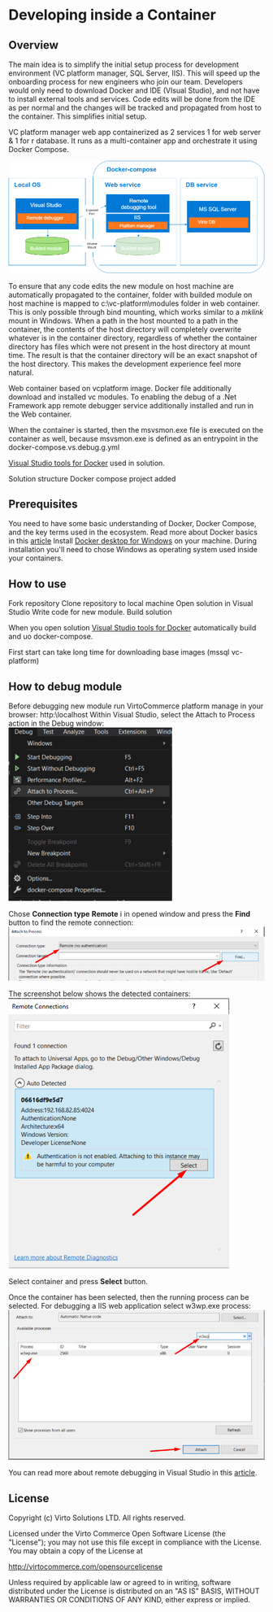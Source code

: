 # Developing inside a Container

## Overview

The main idea is to simplify the initial setup process for development environment (VC platform manager, SQL Server, IIS). This will speed up the onboarding process for new engineers who join our team.
Developers would only need to download Docker and IDE (VIsual Studio), and not have to install external tools and services. Code edits will be done from the IDE as per normal and the changes will be tracked and propagated from host to the container. This simplifies initial setup.

VC platform manager web app containerized as 2 services 1 for web server & 1 for r database. It runs as a multi-container app and orchestrate it using Docker Compose.

![Developing inside a Container](docs/media/developing-inside-container.png)

To ensure that any code edits the new module on host machine are automatically propagated to the container, folder with builded module on host machine is mapped to c:\vc-platform\modules folder in web container. This is only possible through bind mounting, which works similar to a *mklink* mount in Windows. When a path in the host mounted to a path in the container, the contents of the host directory will completely overwrite whatever is in the container directory, regardless of whether the container directory has files which were not present in the host directory at mount time. The result is that the container directory will be an exact snapshot of the host directory. This makes the development experience feel more natural.

Web container based on vcplatform image. Docker file additionally download and installed vc modules. To enabling the debug of a .Net Framework app remote debugger service additionally installed and run in the Web container.

When the container is started, then the msvsmon.exe file is executed on the container as well, because msvsmon.exe is defined as an entrypoint in the docker-compose.vs.debug.g.yml

[Visual Studio tools for Docker](https://docs.microsoft.com/en-us/visualstudio/containers/overview?view=vs-2019) used in solution.

Solution structure
Docker compose project added

## Prerequisites

You need to have some basic understanding of Docker, Docker Compose, and the key terms used in the ecosystem.
Read more about Docker basics in this [article](https://docs.docker.com/get-started/)
Install [Docker desktop for Windows](https://docs.docker.com/docker-for-windows/install/) on your machine.
During installation you'll need to chose Windows as operating system used inside your containers.

## How to use

Fork repository
Clone repository to local machine
Open solution in Visual Studio
Write code for new module.
Build solution

When you open solution [Visual Studio tools for Docker](https://docs.microsoft.com/en-us/visualstudio/containers/overview?view=vs-2019) automatically build and uo docker-compose.

First start can take long time for downloading base images (mssql vc-platform)

## How to debug module

Before debugging new module run VirtoCommerce platform manage in your browser: http:\\localhost
Within Visual Studio, select the Attach to Process action in the Debug window:
![Menu](docs/media/screen-attach-to-process-menu.png)

Chose **Connection type** **Remote** i in opened window and press the **Find** button to find the remote connection:
![Find remote](docs/media/screen-attach-to-process-window.png)

The screenshot below shows the detected containers:
![Remote container](docs/media/screen-remote-connections.png)

Select container and press **Select** button.

Once the container has been selected, then the running process can be selected.
For debugging a IIS web application select w3wp.exe process:
![Attach](docs/media/screen-attach-to-process-process-selection.png)

You can read more about remote debugging in Visual Studio in this [article](https://docs.microsoft.com/en-us/visualstudio/debugger/attach-to-running-processes-with-the-visual-studio-debugger?view=vs-2019).

## License

Copyright (c) Virto Solutions LTD.  All rights reserved.

Licensed under the Virto Commerce Open Software License (the "License"); you
may not use this file except in compliance with the License. You may
obtain a copy of the License at

<http://virtocommerce.com/opensourcelicense>

Unless required by applicable law or agreed to in writing, software
distributed under the License is distributed on an "AS IS" BASIS,
WITHOUT WARRANTIES OR CONDITIONS OF ANY KIND, either express or
implied.
